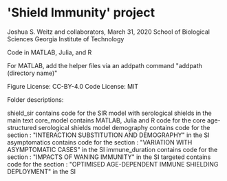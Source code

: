 'Shield Immunity' project
===============================

Joshua S. Weitz and collaborators, March 31, 2020
School of Biological Sciences
Georgia Institute of Technology

Code in MATLAB, Julia, and R

For MATLAB, add the helper files via an addpath command
"addpath (directory name)"

Figure License: CC-BY-4.0
Code License: MIT

Folder descriptions: 

shield_sir contains code for the SIR model with serological shields in the main text
core_model contains MATLAB, Julia and R code for the core age-structured serological shields model
demography contains code for the section : "INTERACTION SUBSTITUTION AND DEMOGRAPHY" in the SI
asymptomatics contains code for the section : "VARIATION WITH ASYMPTOMATIC CASES" in the SI
immune_duration contains code for the section : "IMPACTS OF WANING IMMUNITY" in the SI
targeted contains code for the section : "OPTIMISED AGE-DEPENDENT IMMUNE SHIELDING DEPLOYMENT" in the SI
